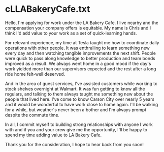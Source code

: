 
# cLLABakeryCafe.txt
Hello, I'm applying for work under the LA Bakery Cafe. I live nearby and the compensation your company offers is equitable. My name is Chris and I think I'd add value to your work as a set of quick-learning hands.

For relevant experience, my time at Tesla taught me how to coordinate daily operations with other people. It was enthralling to learn something new every day and then watching tangible improvements the next shift. People were quick to pass along knowledge to better production and team bonds improved as a result. We always went home in a good mood if the day's work yielded more than our supervisors expected and the rest after a long ride home felt-well deserved. 

And in the area of guest services, I've assisted customers while working to stock shelves overnight at Walmart. It was fun getting to know all the regulars, and talking to them always taught me something new about the people that lived here. I've come to know Carson City over nearly 5 years and it would be wonderful to have work close to home again. I'll be walking for a while, but weather's never been a bother and I'm always prompt despite the commute time.

In all, I commit myself to building strong relationships with anyone I work with and if you and your crew give me the opportunity, I'll be happy to spend my time adding value to LA Bakery Cafe. 

Thank you for the consideration, I hope to hear back from you soon!
